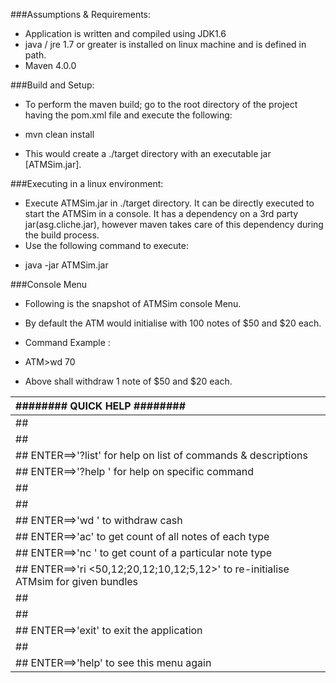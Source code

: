 ###Assumptions & Requirements:
- Application is written and compiled using JDK1.6 
- java / jre 1.7 or greater is installed on linux machine and is defined in path.
- Maven 4.0.0

###Build and Setup: 
- To perform the maven build; go to the root directory of the project having the pom.xml file and execute the following: 
 * mvn clean install
- This would create a ./target directory with an executable jar [ATMSim.jar].

###Executing in a linux environment:
- Execute ATMSim.jar in ./target directory. It can be directly executed to start the ATMSim in a console.
   It has a dependency on a 3rd party jar(asg.cliche.jar), however maven takes care of this dependency during the build process.
- Use the following command to execute: 
 * java -jar ATMSim.jar

###Console Menu

- Following is the snapshot of ATMSim console Menu.
- By default the ATM would initialise with 100 notes of $50 and $20 each. 

- Command Example : 
 - ATM>wd 70 
  - Above shall withdraw 1 note of $50 and $20 each. 

|########   QUICK HELP   ########|
|:-----------|
|##|
|##|
|## ENTER==>'?list' for help on list of commands & descriptions|
|## ENTER==>'?help <cmd>' for help on specific command|
|##|
|##|
|## ENTER==>'wd <amount>' to withdraw cash|
|## ENTER==>'ac' to get count of all notes of each type|
|## ENTER==>'nc <denomination>' to get count of a particular note type|
|## ENTER==>'ri <50,12;20,12;10,12;5,12>' to re-initialise ATMsim for given bundles|
|##|
|##|
|## ENTER==>'exit' to exit the application|
|##|
|## ENTER==>'help' to see this menu again |
